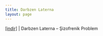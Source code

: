 ```yaml
---
title: Darbzen Laterna
layout: page
---
```


<a href="https://cloud.mail.ru/public/9a8775669199/Darbzen%20Laterna%20-%20Sizofrenik%20Problem" target="_blank">[indir]</a> | Darbzen Laterna &#8211; Şizofrenik Problem